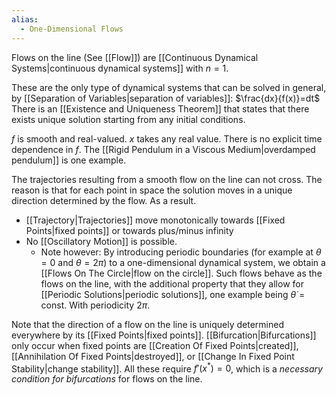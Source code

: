 ```yaml
---
alias:
  - One-Dimensional Flows
---
```


Flows on the line (See [[Flow]]) are [[Continuous Dynamical Systems|continuous dynamical systems]] with $n=1$.

These are the only type of dynamical systems that can be solved in general, by [[Separation of Variables|separation of variables]]: $\frac{dx}{f(x)}=dt$
There is an [[Existence and Uniqueness Theorem]] that states that there exists unique solution starting from any initial conditions. 

$f$ is smooth and real-valued. $x$ takes any real value. There is no explicit time dependence in $f$. The [[Rigid Pendulum in a Viscous Medium|overdamped pendulum]] is one example. 


The trajectories resulting from a smooth flow on the line can not cross. The reason is that for each point in space the solution moves in a unique direction determined by the flow. As a result.
*  [[Trajectory|Trajectories]] move monotonically towards [[Fixed Points|fixed points]] or towards plus/minus infinity
* No [[Oscillatory Motion]] is possible. 
	* Note however: By introducing periodic boundaries (for example at $\theta=0$ and $\theta=2\pi$) to a one-dimensional dynamical system, we obtain a [[Flows On The Circle|flow on the circle]]. Such flows behave as the flows on the line, with the additional property that they allow for [[Periodic Solutions|periodic solutions]], one example being $\dot \theta=\text{const}$. With periodicity $2\pi$.


Note that the direction of a flow on the line is uniquely determined everywhere by its [[Fixed Points|fixed points]].  [[Bifurcation|Bifurcations]] only occur when fixed points are [[Creation Of Fixed Points|created]], [[Annihilation Of Fixed Points|destroyed]], or [[Change In Fixed Point Stability|change stability]]. All these require $f'(x^*)=0$, which is a *necessary condition for bifurcations* for flows on the line. 


